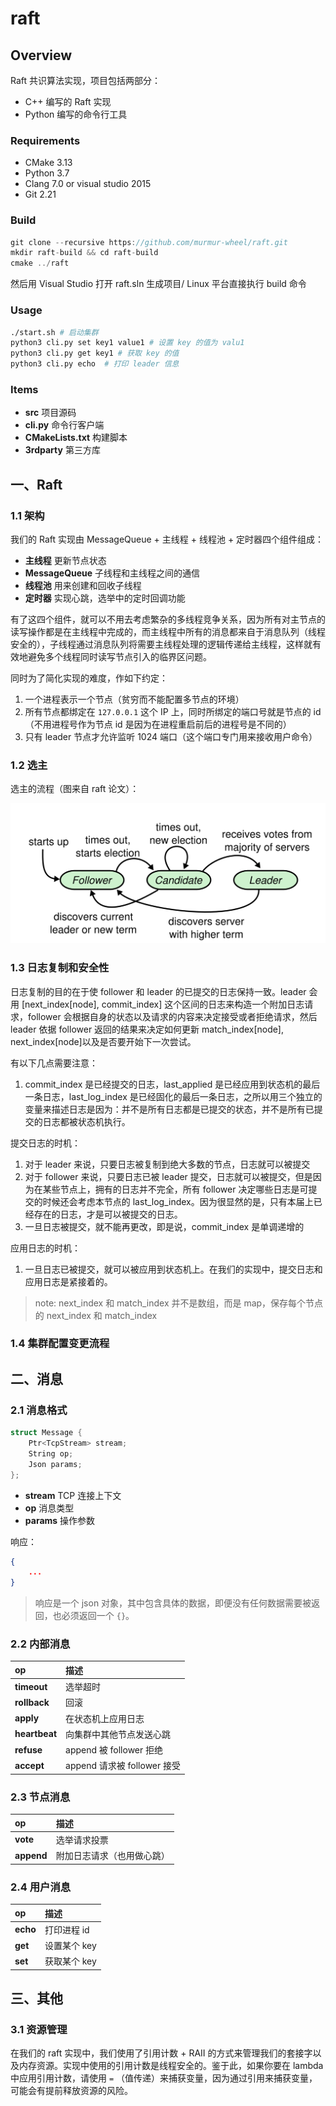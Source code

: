 # raft

## Overview

Raft 共识算法实现，项目包括两部分：

- C++ 编写的 Raft 实现
- Python 编写的命令行工具

### Requirements

- CMake 3.13
- Python 3.7
- Clang 7.0 or visual studio 2015
- Git 2.21

### Build

```cpp
git clone --recursive https://github.com/murmur-wheel/raft.git
mkdir raft-build && cd raft-build
cmake ../raft
```

然后用 Visual Studio 打开 raft.sln 生成项目/ Linux 平台直接执行 build 命令

### Usage

```bash
./start.sh # 启动集群
python3 cli.py set key1 value1 # 设置 key 的值为 valu1
python3 cli.py get key1 # 获取 key 的值
python3 cli.py echo  # 打印 leader 信息
```

### Items

- **src** 项目源码
- **cli.py** 命令行客户端
- **CMakeLists.txt** 构建脚本
- **3rdparty** 第三方库

## 一、Raft

### 1.1 架构

我们的 Raft 实现由 MessageQueue + 主线程 + 线程池 + 定时器四个组件组成：

- **主线程** 更新节点状态
- **MessageQueue** 子线程和主线程之间的通信
- **线程池** 用来创建和回收子线程
- **定时器** 实现心跳，选举中的定时回调功能

有了这四个组件，就可以不用去考虑繁杂的多线程竞争关系，因为所有对主节点的读写操作都是在主线程中完成的，而主线程中所有的消息都来自于消息队列（线程安全的），子线程通过消息队列将需要主线程处理的逻辑传递给主线程，这样就有效地避免多个线程同时读写节点引入的临界区问题。

同时为了简化实现的难度，作如下约定：

1. 一个进程表示一个节点（贫穷而不能配置多节点的环境）
2. 所有节点都绑定在 `127.0.0.1` 这个 IP 上，同时所绑定的端口号就是节点的 id（不用进程号作为节点 id 是因为在进程重启前后的进程号是不同的）
3. 只有 leader 节点才允许监听 1024 端口（这个端口专门用来接收用户命令）

### 1.2 选主

选主的流程（图来自 raft 论文）：

![flow](/images/flow.png)

### 1.3 日志复制和安全性

日志复制的目的在于使 follower 和 leader 的已提交的日志保持一致。leader 会用 [next_index[node], commit_index] 这个区间的日志来构造一个附加日志请求，follower 会根据自身的状态以及请求的内容来决定接受或者拒绝请求，然后 leader 依据 follower 返回的结果来决定如何更新 match_index[node], next_index[node]以及是否要开始下一次尝试。

有以下几点需要注意：

1. commit_index 是已经提交的日志，last_applied 是已经应用到状态机的最后一条日志，last_log_index 是已经固化的最后一条日志，之所以用三个独立的变量来描述日志是因为：并不是所有日志都是已提交的状态，并不是所有已提交的日志都被状态机执行。

提交日志的时机：

1. 对于 leader 来说，只要日志被复制到绝大多数的节点，日志就可以被提交
2. 对于 follower 来说，只要日志已被 leader 提交，日志就可以被提交，但是因为在某些节点上，拥有的日志并不完全，所有 follower 决定哪些日志是可提交的时候还会考虑本节点的 last_log_index。因为很显然的是，只有本届上已经存在的日志，才是可以被提交的日志。
3. 一旦日志被提交，就不能再更改，即是说，commit_index 是单调递增的

应用日志的时机：

1. 一旦日志已被提交，就可以被应用到状态机上。在我们的实现中，提交日志和应用日志是紧接着的。

> note: next_index 和 match_index 并不是数组，而是 map，保存每个节点的 next_index 和 match_index

### 1.4 集群配置变更流程

## 二、消息

### 2.1 消息格式

```cpp
struct Message {
    Ptr<TcpStream> stream;
    String op;
    Json params;
};
```

- **stream** TCP 连接上下文
- **op** 消息类型
- **params** 操作参数

响应：

```json
{
    ...
}
```

> 响应是一个 json 对象，其中包含具体的数据，即便没有任何数据需要被返回，也必须返回一个 `{}`。

### 2.2 内部消息

|op|描述|
|:-|:-|
|**timeout**|选举超时|
|**rollback**|回滚|
|**apply**|在状态机上应用日志|
|**heartbeat**|向集群中其他节点发送心跳|
|**refuse**|append 被 follower 拒绝|
|**accept**|append 请求被 follower 接受|

### 2.3 节点消息

|op|描述|
|:-|:-|
|**vote**|选举请求投票|
|**append**|附加日志请求（也用做心跳）|

### 2.4 用户消息

|op|描述|
|:-|:-|
|**echo**|打印进程 id|
|**get**|设置某个 key|
|**set**|获取某个 key|

## 三、其他

### 3.1 资源管理

在我们的 raft 实现中，我们使用了引用计数 + RAII 的方式来管理我们的套接字以及内存资源。实现中使用的引用计数是线程安全的。鉴于此，如果你要在 lambda 中应用引用计数，请使用 `=` （值传递）来捕获变量，因为通过引用来捕获变量，可能会有提前释放资源的风险。
